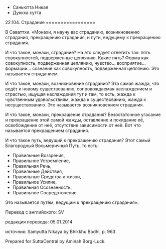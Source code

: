 









* Саньютта Никая
* Дуккха сутта


22\.104\. Страдание
\=\=\=\=\=\=\=\=\=\=\=\=\=\=\=\=\=



В Саваттхи\. «Монахи, я научу вас страданию, возникновению страдания, прекращению страдания, и пути, ведущему к прекращению страдания\.


И что такое, монахи, страдание? На это следует ответить так: пять совокупностей, подверженные цеплянию\. Какие пять? Форма как совокупность, подверженная цеплянию, чувство… восприятие… формации… сознание как совокупность, подверженная цеплянию\. Это называется страданием\.


И что такое, монахи, возникновение страдания? Эта самая жажда, что ведёт к новому существованию, сопровождаемая наслаждением и страстью, ищущая наслаждения тут и там, то есть, жажда к чувственным удовольствиям, жажда к существованию, жажда к несуществованию\. Это называется возникновением страдания\.


И что такое, монахи, прекращение страдания? Безостаточное угасание и прекращение этой самой жажды, оставление и покидание её, освобождение от неё, отсутствие зависимости от неё\. Вот что называется прекращением страдания\.


И что такое путь, ведущий к прекращению страдания? Этот самый Благородный Восьмеричный Путь, то есть:


* Правильные Воззрения,
* Правильное Устремление,
* Правильная Речь,
* Правильные Действия,
* Правильные Средства к жизни,
* Правильное Усилие,
* Правильная Осознанность,
* Правильное Сосредоточение\.


Это называется путём, ведущим к прекращению страдания»\.



Перевод с английского: SV


редакция перевода: 05\.01\.2014


источник: Samyutta Nikaya by Bhikkhu Bodhi, p\. 963


Prepared for SuttaCentral by Aminah Borg\-Luck\.






